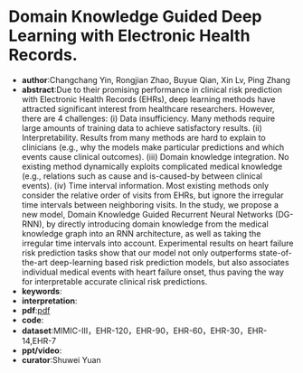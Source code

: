 # **Domain Knowledge Guided Deep Learning with Electronic Health Records.**

* **author**:Changchang Yin, Rongjian Zhao, Buyue Qian, Xin Lv, Ping Zhang
* **abstract**:Due to their promising performance in clinical risk prediction with Electronic Health Records (EHRs), deep learning methods have attracted significant interest from healthcare researchers. However, there are 4 challenges: (i) Data insufficiency. Many methods require large amounts of training data to achieve satisfactory results. (ii) Interpretability. Results from many methods are hard to explain to clinicians (e.g., why the models make particular predictions and which events cause clinical outcomes). (iii) Domain knowledge integration. No existing method dynamically exploits complicated medical knowledge (e.g., relations such as cause and is-caused-by between clinical events). (iv) Time interval information. Most existing methods only consider the relative order of visits from EHRs, but ignore the irregular time intervals between neighboring visits. In the study, we propose a new model, Domain Knowledge Guided Recurrent Neural Networks (DG-RNN), by directly introducing domain knowledge from the medical knowledge graph into an RNN architecture, as well as taking the irregular time intervals into account. Experimental results on heart failure risk prediction tasks show that our model not only outperforms state-of-the-art deep-learning based risk prediction models, but also associates individual medical events with heart failure onset, thus paving the way for interpretable accurate clinical risk predictions. 
* **keywords**:
* **interpretation**:
* **pdf**:[pdf](https://astro.temple.edu/~tua87106/icdm19.pdf)
* **code**:
* **dataset**:MIMIC-III，EHR-120，EHR-90，EHR-60，EHR-30，EHR-14,EHR-7
* **ppt/video**:
* **curator**:Shuwei Yuan